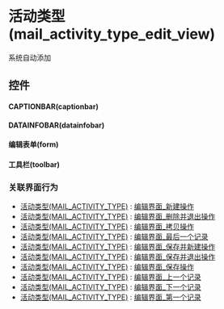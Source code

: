 # 活动类型(mail_activity_type_edit_view)  <!-- {docsify-ignore-all} -->


系统自动添加



## 控件
#### CAPTIONBAR(captionbar)
#### DATAINFOBAR(datainfobar)
#### 编辑表单(form)
#### 工具栏(toolbar)


### 关联界面行为
  * [活动类型(MAIL_ACTIVITY_TYPE)](module/mail/mail_activity_type) : [编辑界面_新建操作](module/mail/mail_activity_type#界面行为)
  * [活动类型(MAIL_ACTIVITY_TYPE)](module/mail/mail_activity_type) : [编辑界面_删除并退出操作](module/mail/mail_activity_type#界面行为)
  * [活动类型(MAIL_ACTIVITY_TYPE)](module/mail/mail_activity_type) : [编辑界面_拷贝操作](module/mail/mail_activity_type#界面行为)
  * [活动类型(MAIL_ACTIVITY_TYPE)](module/mail/mail_activity_type) : [编辑界面_最后一个记录](module/mail/mail_activity_type#界面行为)
  * [活动类型(MAIL_ACTIVITY_TYPE)](module/mail/mail_activity_type) : [编辑界面_保存并新建操作](module/mail/mail_activity_type#界面行为)
  * [活动类型(MAIL_ACTIVITY_TYPE)](module/mail/mail_activity_type) : [编辑界面_保存并退出操作](module/mail/mail_activity_type#界面行为)
  * [活动类型(MAIL_ACTIVITY_TYPE)](module/mail/mail_activity_type) : [编辑界面_保存操作](module/mail/mail_activity_type#界面行为)
  * [活动类型(MAIL_ACTIVITY_TYPE)](module/mail/mail_activity_type) : [编辑界面_上一个记录](module/mail/mail_activity_type#界面行为)
  * [活动类型(MAIL_ACTIVITY_TYPE)](module/mail/mail_activity_type) : [编辑界面_下一个记录](module/mail/mail_activity_type#界面行为)
  * [活动类型(MAIL_ACTIVITY_TYPE)](module/mail/mail_activity_type) : [编辑界面_第一个记录](module/mail/mail_activity_type#界面行为)

<script>
 const { createApp } = Vue
  createApp({
    data() {
      return {

      }
    }
  }).use(ElementPlus).mount('#app')
</script>
